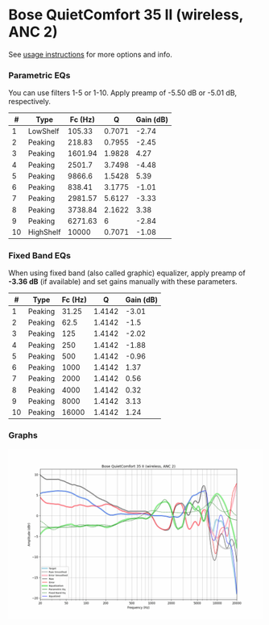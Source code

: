 # Bose QuietComfort 35 II (wireless, ANC 2)
See [usage instructions](https://github.com/jaakkopasanen/AutoEq#usage) for more options and info.

### Parametric EQs
You can use filters 1-5 or 1-10. Apply preamp of -5.50 dB or -5.01 dB, respectively.

|   # | Type      |   Fc (Hz) |      Q |   Gain (dB) |
|-----|-----------|-----------|--------|-------------|
|   1 | LowShelf  |    105.33 | 0.7071 |       -2.74 |
|   2 | Peaking   |    218.83 | 0.7955 |       -2.45 |
|   3 | Peaking   |   1601.94 | 1.9828 |        4.27 |
|   4 | Peaking   |   2501.7  | 3.7498 |       -4.48 |
|   5 | Peaking   |   9866.6  | 1.5428 |        5.39 |
|   6 | Peaking   |    838.41 | 3.1775 |       -1.01 |
|   7 | Peaking   |   2981.57 | 5.6127 |       -3.33 |
|   8 | Peaking   |   3738.84 | 2.1622 |        3.38 |
|   9 | Peaking   |   6271.63 | 6      |       -2.84 |
|  10 | HighShelf |  10000    | 0.7071 |       -1.08 |

### Fixed Band EQs
When using fixed band (also called graphic) equalizer, apply preamp of **-3.36 dB** (if available) and set gains manually with these parameters.

|   # | Type    |   Fc (Hz) |      Q |   Gain (dB) |
|-----|---------|-----------|--------|-------------|
|   1 | Peaking |     31.25 | 1.4142 |       -3.01 |
|   2 | Peaking |     62.5  | 1.4142 |       -1.5  |
|   3 | Peaking |    125    | 1.4142 |       -2.02 |
|   4 | Peaking |    250    | 1.4142 |       -1.88 |
|   5 | Peaking |    500    | 1.4142 |       -0.96 |
|   6 | Peaking |   1000    | 1.4142 |        1.37 |
|   7 | Peaking |   2000    | 1.4142 |        0.56 |
|   8 | Peaking |   4000    | 1.4142 |        0.32 |
|   9 | Peaking |   8000    | 1.4142 |        3.13 |
|  10 | Peaking |  16000    | 1.4142 |        1.24 |

### Graphs
![](./Bose%20QuietComfort%2035%20II%20(wireless,%20ANC%202).png)
